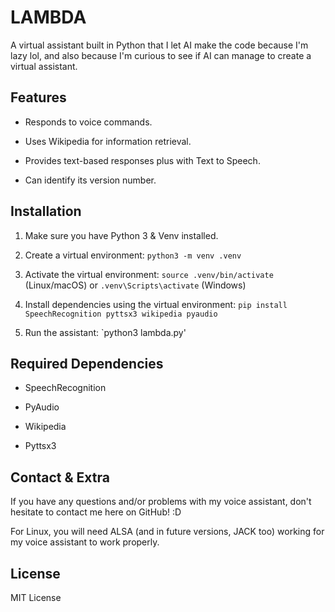 # LAMBDA

A virtual assistant built in Python that I let AI make the code because I'm lazy lol, and also because I'm curious to see if AI can manage to create a virtual assistant.

## Features

* Responds to voice commands.

* Uses Wikipedia for information retrieval.

* Provides text-based responses plus with Text to Speech.

* Can identify its version number. 

## Installation

1. Make sure you have Python 3 & Venv installed.

2. Create a virtual environment: `python3 -m venv .venv`

3. Activate the virtual environment: `source .venv/bin/activate` (Linux/macOS) or `.venv\Scripts\activate` (Windows)

4. Install dependencies using the virtual environment: `pip install SpeechRecognition pyttsx3 wikipedia pyaudio`

5. Run the assistant: `python3 lambda.py'

## Required Dependencies

* SpeechRecognition

* PyAudio

* Wikipedia

* Pyttsx3

## Contact & Extra

If you have any questions and/or problems with my voice assistant, don't hesitate to contact me here on GitHub! :D

For Linux, you will need ALSA (and in future versions, JACK too) working for my voice assistant to work properly.

## License

MIT License
